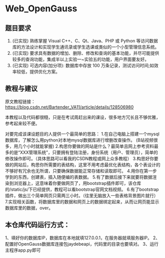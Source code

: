 # Web_OpenGauss
## 题目要求
1. (已实现) 熟练掌握 Visual C++、C、Qt、Java、PHP 或 Python 等访问数据库的方法设计和实现学生通讯录或学生选课或类似的一个小型管理信息系统。
2. (已实现) 要求具有数据的增加、删除、修改和查询的基本功能，并尽可能提供较多的查询功能，集成半以上实验一~实验五的功能，用户界面要友好。
3. (已实现) 可选内容(加分项): 数据库中存放 100 万条记录，测试访问时间;如效率较低，提供优化方案。



## 教程与建议

原文教程链接：https://blog.csdn.net/Bartender_VA11/article/details/128506980

本教程以及代码都很糙，只是在考试周赶出来的课设，很多地方冗长且不够优雅，参考起来较不便。

对要完成该课设题目的人提供一个最简单的思路：
1.在自己电脑上搭建一个mysql数据库，了解怎么用python对本地mysql数据库进行增删改查操作。 (B站视频很多，用几个小时就能掌握) 
2.构思你要做的网站是什么？最简单且网上参考资料最多的是“XXX管理系统”，只要拥有登陆注册，身份系统（用户、管理员），简单的修改操作即可。（具体思路可以看我的CSDN教程或网上众多教程）
3.构思好你要做的网站后，构思你所需要的表结构，这里不用考虑最优化表结构，各个表设计的不够好有冗余也无所谓，只要确保数据能正常存储和读取即可。
4.用你在第一步学到的东西，创建表，插入随便编的表数据。
5.有了数据后接下来就要将数据渲染到浏览器上，这意味着你要做网页了，用bootstrap插件即可，该仓库的/static/js/下已经提供，教程可以看bootstrap官网文档视频。
6.有了bootstrap插件，做出三个简单网页只需两三小时。（往里无脑放入一些表格背景图片就行）
7.实现相关函数，将数据库里的数据和网页上的数据绑定起来，从而让网页能显示数据库里的数据，over。


## 本仓库代码运行方式：
1、填好你的数据库IP，数据库在本地就填127.0.0.1，在服务器就填服务器IP。
2、配置好OpenGauss数据库连接包jaydebeapi，代码里的目录也要填对。
3、运行主程序app.py即可
